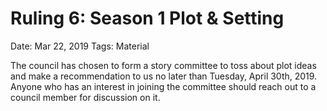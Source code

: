 # Ruling 6: Season 1 Plot & Setting

Date: Mar 22, 2019
Tags: Material

The council has chosen to form a story committee to toss about plot ideas and make a recommendation to us no later than Tuesday, April 30th, 2019. Anyone who has an interest in joining the committee should reach out to a council member for discussion on it.